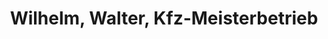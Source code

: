 ---
title: "Wilhelm, Walter, Kfz-Meisterbetrieb"
url: /dunningen/wilhelm-walter-kfz-meisterbetrieb/
shop: Autowerkstatt
---